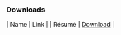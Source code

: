 ### Downloads

| Name | Link |
| Résumé | <a href="/docs/prints/resume" target="_blank">Download</a> |


